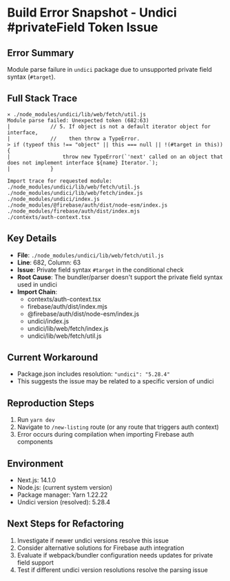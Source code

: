 # Build Error Snapshot - Undici #privateField Token Issue

## Error Summary
Module parse failure in `undici` package due to unsupported private field syntax (`#target`).

## Full Stack Trace

```
⨯ ./node_modules/undici/lib/web/fetch/util.js
Module parse failed: Unexpected token (682:63)
|             // 5. If object is not a default iterator object for interface,
|             //    then throw a TypeError.
> if (typeof this !== "object" || this === null || !(#target in this)) {
|                 throw new TypeError(`'next' called on an object that does not implement interface ${name} Iterator.`);
|             }

Import trace for requested module:
./node_modules/undici/lib/web/fetch/util.js
./node_modules/undici/lib/web/fetch/index.js
./node_modules/undici/index.js
./node_modules/@firebase/auth/dist/node-esm/index.js
./node_modules/firebase/auth/dist/index.mjs
./contexts/auth-context.tsx
```

## Key Details

- **File**: `./node_modules/undici/lib/web/fetch/util.js`
- **Line**: 682, Column: 63
- **Issue**: Private field syntax `#target` in the conditional check
- **Root Cause**: The bundler/parser doesn't support the private field syntax used in undici
- **Import Chain**: 
  - contexts/auth-context.tsx
  - firebase/auth/dist/index.mjs
  - @firebase/auth/dist/node-esm/index.js
  - undici/index.js
  - undici/lib/web/fetch/index.js
  - undici/lib/web/fetch/util.js

## Current Workaround
- Package.json includes resolution: `"undici": "5.28.4"`
- This suggests the issue may be related to a specific version of undici

## Reproduction Steps
1. Run `yarn dev`
2. Navigate to `/new-listing` route (or any route that triggers auth context)
3. Error occurs during compilation when importing Firebase auth components

## Environment
- Next.js: 14.1.0
- Node.js: (current system version)
- Package manager: Yarn 1.22.22
- Undici version (resolved): 5.28.4

## Next Steps for Refactoring
1. Investigate if newer undici versions resolve this issue
2. Consider alternative solutions for Firebase auth integration
3. Evaluate if webpack/bundler configuration needs updates for private field support
4. Test if different undici version resolutions resolve the parsing issue
